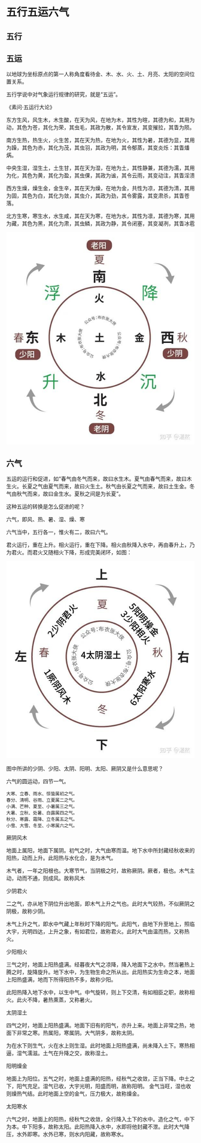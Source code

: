# 五行五运六气

## 五行

## 五运

以地球为坐标原点的第一人称角度看待金、木、水、火、土、月亮、太阳的空间位置关系。

五行学说中对气象运行规律的研究，就是“五运”。

《素问·五运行大论》

东方生风，风生木，木生酸，在天为风，在地为木，其性为暄，其德为和，其用为动，其色为苍，其化为荣，其虫毛，其政为散，其令宣发，其变摧拉，其眚为陨。

南方生热，热生火，火生苦，其在天为热，在地为火，其性为暑，其德为显，其用为躁，其色为赤，其化为茂，其虫羽，其政为明，其令郁蒸，其变炎烁：其眚燔焫。

中央生湿，湿生土，土生甘，其在天为湿，在地为土，其性静兼，其德为濡，其用为化，其色为黄，其化为盈，其虫倮，其政为谧，其令云雨，其变动注，其眚淫溃

西方生燥，燥生金，金生辛，其在天为燥，在地为金，共性为凉，其德为清，其用为固，其色为白，其化为敛，其虫介，其政为劲，其令雾露，其变肃杀，其眚苍落。

北方生寒，寒生水，水生咸，其在天为寒，在地为水，其性为凛，其德为寒，其用为藏，其色为黑，其化为肃，其虫鳞，其政为静，其令闭塞，其变凝冽，其眚冰雹

![alt text](assets/zy-wy1.png)

## 六气

五运的运行和促进，如“春气由冬气而来，故曰水生木。夏气由春气而来，故曰木生火。长夏之气由夏气而来，故曰火生土。秋气由长夏之气而来，故曰土生金。冬气由秋气而来，故曰金生水。夏秋之间是为长夏”。

这种五运的转换是怎么促进的呢？

六气，即风、热、暑、湿、燥、寒

六气当中，五行各一，惟火有二，故曰六气。

君火运行，重在上升。相火运行，重在下降。相火由秋降入水中，再由春升上，乃为君火。而君火又随相火下降，形成完美闭环，如图：

![alt text](assets/zy-lq1.png)

图中所讲的少阴、少阳、太阴、阳明、太阳、厥阴又是什么意思呢？

六气的圆运动，四节一气。

    大寒、立春、雨水、惊蛰属初之气。
    春分、清明、谷雨、立夏属二之气。
    小满、芒种、夏至、小暑属三之气。
    大暑、立秋、处暑、白露属四之气。
    秋分、寒露、霜降、立冬属五之气。
    小雪、大雪、冬至、小寒属六之气。

厥阴风木

地面上属阳，地面下属阴。初气之时，大气由寒而温。地下水中所封藏经秋收来的阳热，动而上升。此阳热与水化合，是为木气。

木气者，一年之阳根也。大寒节气，当阴极之时，故称厥阴。厥者，极也。木气主动，动而不通，则成风。故称风木

少阴君火

二之气，亦从地下阴位升出地面，即木气上升之气也。此时大气较热，不似厥阴之阴极，故称少阴。

木气上升之气，即水中气藏上年秋时下降的阳气。此阳气，由地下升至地上，照临大宇，光明四达，上升之象，有如君位，故称君火。此时大气由温而热，又称热火。

少阳相火

三气之时，地面上阳热盛满。经暮夜大气之凉降，降入地面下之水中。然当暑热上腾之时，旋降旋升。地下水中，为生物生命之所从出。此阳热实为生命之本，地面上阳热盛满，地而下所得阳热不多，故称少阳。

此阳热降入地下水中，以生中气。中气旋转，则上下交清，有如相臣之职，故称相火。此火不降，暑热熏蒸，又称暑火。

太阴湿土

四气之时，地面上阳热盛满。地面下旧有的阳气，亦升上来。地面上非常之热，地面下非常之寒。热属阳，寒属阴。大气阴多，故称太阴。

为在水下则生气，火在水上则生湿。此时地面上阳热盛满，尚未降入土下。寒热相逼，湿气濡滋。土气在升降之交，故称湿土。

阳明燥金

地面上为阳位。五气之时，地面上盛满的阳热，经秋气之收敛，正当下降。中土之下，阳气充足。湿气已收，大宇光明，阳盛而明，故称阳明。
金气当旺，湿也收则燥热气结。此时地面上空的金气，压力极大，故称燥金。

太阳寒水

六气之时，地面上的阳热，经秋气之收敛，全行降入土下的水中。造化之气，中下为本。中下阳多，故称太阳。此阳热降入水中，水即将他封藏不泄。此时大气降压，水外即寒。水外已寒，则水内阳藏，故称寒水。
